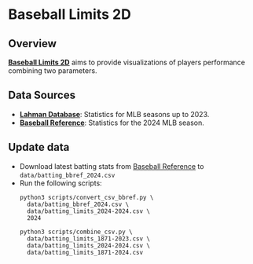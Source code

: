# Baseball Limits 2D

## Overview

**[Baseball Limits 2D](https://eliogovea.github.io/baseball-limits-2d/)** aims to provide visualizations of players performance combining two parameters.

## Data Sources
- **[Lahman Database](http://seanlahman.com/)**: Statistics for MLB seasons up to 2023.
- **[Baseball Reference](https://www.baseball-reference.com/)**: Statistics for the 2024 MLB season.

## Update data
 - Download latest batting stats from [Baseball Reference](https://www.baseball-reference.com/leagues/majors/2024-standard-batting.shtml) to `data/batting_bbref_2024.csv`
 - Run the following scripts:
    ```console
    python3 scripts/convert_csv_bbref.py \
      data/batting_bbref_2024.csv \
      data/batting_limits_2024-2024.csv \
      2024
    ```
    ```console
    python3 scripts/combine_csv.py \
      data/batting_limits_1871-2023.csv \
      data/batting_limits_2024-2024.csv \
      data/batting_limits_1871-2024.csv 
    ```